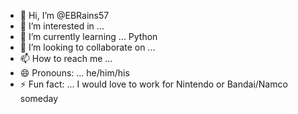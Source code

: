 - 👋 Hi, I’m @EBRains57
- 👀 I’m interested in ... 
- 🌱 I’m currently learning ... Python
- 💞️ I’m looking to collaborate on ...
- 📫 How to reach me ...
- 😄 Pronouns: ... he/him/his
- ⚡ Fun fact: ... I would love to work for Nintendo or Bandai/Namco someday

<!---
EBRains57/EBRains57 is a ✨ special ✨ repository because its `README.md` (this file) appears on your GitHub profile.
You can click the Preview link to take a look at your changes.
--->
